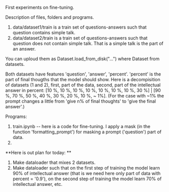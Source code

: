 First experiments on fine-tuning. 

Description of files, folders and programs. 

1. data/dataset1/train is a train set of questions-answers such that question contains simple talk. 
2. data/dataset2/train is a train set of questions-answers such that question does not contain simple talk. That is a simple talk is the part of an answer.

You can uploud them as Dataset.load_from_disk("...") where Dataset from datasets. 

Both datasets have features 'question', 'answer', 'percent'. 'percent' is the part of final thougths that the model should show. Here is a decompisition of datasets (1 and 2), first, part of the data, second, part of the intellectual answer in percent:
[10 %, 10 %, 10 %, 10 %, 10 %, 10 %, 10 %, 30 %] | [90 %, 70 %, 50 %, 40 %, 30 %, 20 %, 10 %, ~ 1%]. (For the case with ~1% the prompt changes a little from 'give n% of final thoughts' to 'give the final answer'.) 

Programs: 

1. train.ipynb -- here is a code for fine-tuning. I apply a mask (in the function 'formatting_prompt') for masking a prompt ('question') part of data.
2. 

**Here is out plan for today: **
1. Make dataloader that mixes 2 datasets.
2. Make dataloader such that on the first step of training the model learn 90% of intellectual answer (that is we need here only part of data with percent = '0.9'), on the second step of training the model learn 70% of intellectual answer, etc. 


